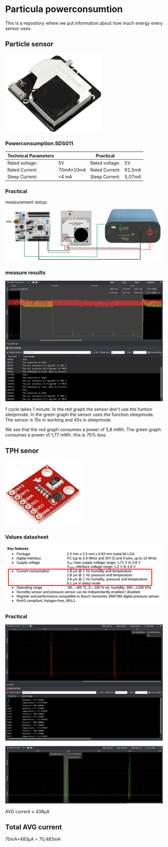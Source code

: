 # Particula powerconsumtion
This is a repository where we put information about how much energy every sensor uses.

## Particle sensor

![](img/particleSensor.png)

### Powerconsumption SDS011

|Technical Parameters   |   |Practical   |   |
|---|---|---|---|
|Rated voltage:   |5V   |Rated voltage:   |5V   |   |
|Rated Current:   |70mA±10mA  |Rated Current:   |91,5mA   |   |
|Sleep Current:   |<4 mA   |Sleep Current:   |5,07mA   |   |



### Practical

measurement setup:

![](./img/practicalParticleSenor.PNG)

### measure results

![](img/INandOUTsleep.png )

1 cycle takes 1 minute. In the red graph the sensor don't use the funtion sleepmode. In the green graph the sensor uses the function sleepmode. The sensor is 15s in working and 45s in sleepmode.

We see that the red graph consumes a power of 5,8 mWh.
The green graph consumes a power of 1,77 mWh. this is 70% less.

## TPH senor

![](./img/BME280.PNG)

### Values datasheet

![](./img/datasheetBME280.PNG)

### Practical

![](img/BME20ValueMeting.png)

![](img/BME280Powerconsumtion.png)

AVG current ≈ 438µA


## Total AVG current

70mA+483µA = 70,483mA




